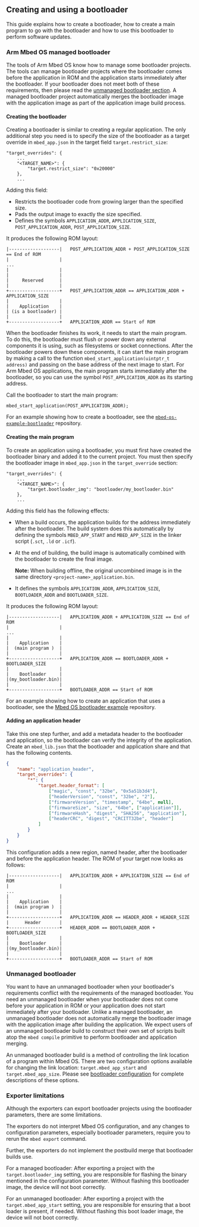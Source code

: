 ## Creating and using a bootloader

This guide explains how to create a bootloader, how to create a main program to go with the bootloader and how to use this bootloader to perform software updates.

### Arm Mbed OS managed bootloader

The tools of Arm Mbed OS know how to manage some bootloader projects. The tools can manage bootloader projects where the bootloader comes before the application in ROM and the application starts immediately after the bootloader. If your bootloader does not meet both of these requirements, then please read the [unmanaged bootloader section](#unmanaged-bootloader). A managed bootloader project automatically merges the bootloader image with the application image as part of the application image build process.

#### Creating the bootloader

Creating a bootloader is similar to creating a regular application. The only additional step you need is to specify the size of the bootloader as a target override in `mbed_app.json` in the target field `target.restrict_size`:

```
"target_overrides": {
    ...
    "<TARGET_NAME>": {
        "target.restrict_size": "0x20000"
    },
    ...
```

Adding this field:

- Restricts the bootloader code from growing larger than the specified size.
- Pads the output image to exactly the size specified.
- Defines the symbols `APPLICATION_ADDR`, `APPLICATION_SIZE`, `POST_APPLICATION_ADDR`, `POST_APPLICATION_SIZE`.

It produces the following ROM layout:

```
|-------------------|   POST_APPLICATION_ADDR + POST_APPLICATION_SIZE == End of ROM
|                   |
...
|                   |
|                   |
|     Reserved      |
|                   |
+-------------------+   POST_APPLICATION_ADDR == APPLICATION_ADDR + APPLICATION_SIZE
|                   |
|    Application    |
| (is a bootloader) |
|                   |
+-------------------+   APPLICATION_ADDR == Start of ROM
```

When the bootloader finishes its work, it needs to start the main program. To do this, the bootloader must flush or power down any external components it is using, such as filesystems or socket connections. After the bootloader powers down these components, it can start the main program by making a call to the function `mbed_start_application(uintptr_t address)` and passing on the base address of the next image to start. For Arm Mbed OS applications, the main program starts immediately after the bootloader, so you can use the symbol `POST_APPLICATION_ADDR` as its starting address.

Call the bootloader to start the main program:

```
mbed_start_application(POST_APPLICATION_ADDR);
```

For an example showing how to create a bootloader, see the [`mbed-os-example-bootloader`](https://github.com/armmbed/mbed-os-example-bootloader) repository.

#### Creating the main program

To create an application using a bootloader, you must first have created the bootloader binary and added it to the current project. You must then specify the bootloader image in `mbed_app.json` in the `target_override` section:

```
"target_overrides": {
    ...
    "<TARGET_NAME>": {
        "target.bootloader_img": "bootloader/my_bootloader.bin"
    },
    ...
```

Adding this field has the following effects:

* When a build occurs, the application builds for the address immediately after the bootloader. The build system does this automatically by defining the symbols `MBED_APP_START` and `MBED_APP_SIZE` in the linker script (`.sct`, `.ld` or `.icf`).
* At the end of building, the build image is automatically combined with the bootloader to create the final image.

    <span class="notes">**Note:** When building offline, the original uncombined image is in the same directory `<project-name>_application.bin`.</span>

* It defines the symbols `APPLICATION_ADDR`, `APPLICATION_SIZE`, `BOOTLOADER_ADDR` and `BOOTLOADER_SIZE`.

It produces the following ROM layout:

```
|-------------------|   APPLICATION_ADDR + APPLICATION_SIZE == End of ROM
|                   |
...
|                   |
|    Application    |
|  (main program )  |
|                   |
+-------------------+   APPLICATION_ADDR == BOOTLOADER_ADDR + BOOTLOADER_SIZE
|                   |
|    Bootloader     |
|(my_bootloader.bin)|
|                   |
+-------------------+   BOOTLOADER_ADDR == Start of ROM
```

For an example showing how to create an application that uses a bootloader, see the [Mbed OS bootloader example](https://github.com/armmbed/mbed-os-example-bootloader-blinky) repository.

#### Adding an application header

Take this one step further, and add a metadata header to the bootloader and application, so the bootloader can verify the integrity of the application. Create an `mbed_lib.json` that the bootloader and application share and that has the following contents.

```JSON
{
    "name": "application_header",
    "target_overrides": {
        "*": {
            "target.header_format": [
                ["magic", "const", "32be", "0x5a51b3d4"],
                ["headerVersion", "const", "32be", "2"],
                ["firmwareVersion", "timestamp", "64be", null],
                ["firmwareSize", "size", "64be", ["application"]],
                ["firmwareHash", "digest", "SHA256", "application"],
                ["headerCRC", "digest", "CRCITT32be", "header"]
            ]
        }
    }
}
```

This configuration adds a new region, named header, after the bootloader and before the application header. The ROM of your target now looks as follows:

```
|-------------------|   APPLICATION_ADDR + APPLICATION_SIZE == End of ROM
|                   |
...
|                   |
|    Application    |
|  (main program )  |
|                   |
+-------------------+   APPLICATION_ADDR == HEADER_ADDR + HEADER_SIZE
|      Header       |
+-------------------+   HEADER_ADDR == BOOTLOADER_ADDR + BOOTLOADER_SIZE
|                   |
|    Bootloader     |
|(my_bootloader.bin)|
|                   |
+-------------------+   BOOTLOADER_ADDR == Start of ROM
```

### Unmanaged bootloader

You want to have an unmanaged bootloader when your bootloader's requirements conflict with the requirements of the managed bootloader. You need an unmanaged bootloader when your bootloader does not come before your application in ROM or your application does not start immediately after your bootloader. Unlike a managed bootloader, an unmanaged bootloader does not automatically merge the bootloader image with the application image after building the application. We expect users of an unmanaged bootloader build to construct their own set of scripts built atop the `mbed compile` primitive to perform bootloader and application merging.

An unmanaged bootloader build is a method of controlling the link location of a program within Mbed OS. There are two configuration options available for changing the link location: `target.mbed_app_start` and `target.mbed_app_size`. Please see [bootloader configuration](docs/latest/tools/bootloader-configuration.html) for complete descriptions of these options.

### Exporter limitations

Although the exporters can export bootloader projects using the bootloader parameters, there are some limitations.

The exporters do not interpret Mbed OS configuration, and any changes to configuration parameters, especially bootloader parameters, require you to rerun the `mbed export` command.

Further, the exporters do not implement the postbuild merge that bootloader builds use.

For a managed bootloader:
After exporting a project with the `target.bootloader_img` setting, you are responsible for flashing the binary mentioned in the configuration parameter. Without flashing this bootloader image, the device will not boot correctly.

For an unmanaged bootloader:
After exporting a project with the `target.mbed_app_start` setting, you are responsible for ensuring that a boot loader is present, if needed. Without flashing this boot loader image, the device will not boot correctly.
